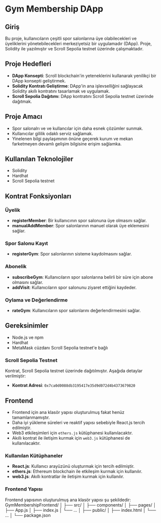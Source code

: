 # Gym Membership DApp

## Giriş
Bu proje, kullanıcıların çeşitli spor salonlarına üye olabilecekleri ve üyeliklerini yönetebilecekleri merkeziyetsiz bir uygulamadır (DApp). 
Proje, Solidity ile yazılmıştır ve Scroll Sepolia testnet üzerinde çalışmaktadır.

## Proje Hedefleri
- **DApp Konsepti**: Scroll blockchain'in yeteneklerini kullanarak yenilikçi bir DApp konsepti geliştirmek.
- **Solidity Kontratı Geliştirme**: DApp'in ana işlevselliğini sağlayacak Solidity akıllı kontratını tasarlamak ve uygulamak.
- **Scroll Sepolia Dağıtımı**: DApp kontratını Scroll Sepolia testnet üzerinde dağıtmak.

## Proje Amacı
- Spor salonalrı ve ve kullancılar için daha esnek çözümler sunmak.
- Kullanıcılar gililik odaklı serviz sağlamak.
- Yinelenen bilgi paylaşımının önüne geçerek kurum ve mekan farketmeyen devamlı gelişim bilgisine erişim sağlamka.


## Kullanılan Teknolojiler
- Solidity
- Hardhat
- Scroll Sepolia testnet

## Kontrat Fonksiyonları
### Üyelik
- **registerMember**: Bir kullanıcının spor salonuna üye olmasını sağlar.
- **manualAddMember**: Spor salonlarının manuel olarak üye eklemesini sağlar.

### Spor Salonu Kayıt
- **registerGym**: Spor salonlarının sisteme kaydolmasını sağlar.

### Abonelik
- **subscribeGym**: Kullanıcıların spor salonlarına belirli bir süre için abone olmasını sağlar.
- **addVisit**: Kullanıcıların spor salonunu ziyaret ettiğini kaydeder.

### Oylama ve Değerlendirme
- **rateGym**: Kullanıcıların spor salonlarını değerlendirmesini sağlar.

## Gereksinimler
- Node.js ve npm
- Hardhat
- MetaMask cüzdanı Scroll Sepolia testnet'e bağlı


### Scroll Sepolia Testnet
Kontrat, Scroll Sepolia testnet üzerinde dağıtılmıştır. Aşağıda detaylar verilmiştir:

- **Kontrat Adresi**: `0x7ca0d0088db3195417e35d9d072d4b4373679820`


## Frontend
- Frontend için ana klasör yapısı oluşturulmuş fakat henüz tamamlanmamıştır.
- Daha iyi yükleme süreleri ve reaktif yapısı sebebiyle React.js tercih edilmiştir.
- Web3 etkileşimleri için `ethers.js` kütüphanesi kullanılacaktır.
- Akıllı kontrat ile iletişim kurmak için `web3.js` kütüphanesi de kullanılacaktır.

### Kullanılan Kütüphaneler
- **React.js**: Kullanıcı arayüzünü oluşturmak için tercih edilmiştir.
- **ethers.js**: Ethereum blockchain ile etkileşim kurmak için kullanılır.
- **web3.js**: Akıllı kontratlar ile iletişim kurmak için kullanılır.

### Frontend Yapısı
Frontend yapısının oluşturulmuş ana klasör yapısı şu şekildedir:
GymMembershipFrontend/
│
├── src/
│ ├── components/
│ ├── pages/
│ ├── App.js
│ ├── index.js
│ └── ...
│
├── public/
│ ├── index.html
│ └── ...
│
└── package.json
